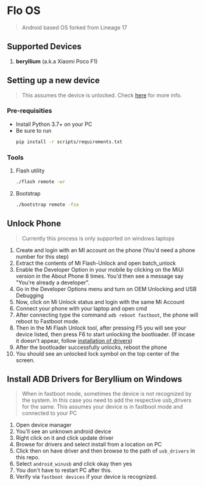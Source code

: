 # Flo OS
> Android based OS forked from Lineage 17
## Supported Devices
1. **beryllium** (a.k.a Xiaomi Poco F1)

## Setting up a new device
> This assumes the device is unlocked. Check [here](#unlock-phone) for more info.
### Pre-requisities
- Install Python 3.7+ on your PC
- Be sure to run
   ```bash
   pip install -r scripts/requirements.txt
   ```
### Tools
1. Flash utility
   ```bash
   ./flash remote -wr 
   ```
2. Bootstrap

   ```bash
   ./bootstrap remote -fsa 
   ```

## Unlock Phone
> Currently this process is only supported on windows laptops
1. Create and login with an MI account on the phone (You'd need a phone number for this step)
2. Extract the contents of Mi Flash-Unlock and open batch_unlock
3. Enable the Developer Option in your mobile by clicking on the MiUi version in the About Phone 8 times.
   You'd then see a message say "You're already a developer".
4. Go in the Developer Options menu and turn on OEM Unlocking and USB Debugging
5. Now, click on Mi Unlock status and login with the same Mi Account
6. Connect your phone with your laptop and open cmd
7. After connecting type the command `adb reboot fastboot`, the phone will reboot to Fastboot mode.
8. Then in the Mi Flash Unlock tool, after pressing F5 you will see your device listed, then press F6 to start unlocking the bootloader.
   (If incase it doesn't appear, follow [installation of drivers](#install-adb-drivers-for-beryllium-on-windows))
9. After the bootloader successfully unlocks, reboot the phone
10. You should see an unlocked lock symbol on the top center of the screen.

## Install ADB Drivers for Beryllium on Windows
> When in fastboot mode, sometimes the device is not recognized by the system.
> In this case you need to add the respective usb_drivers for the same.
> This assumes your device is in fastboot mode and connected to your PC
1. Open device manager
2. You'll see an unknown android device
3. Right click on it and click update driver
4. Browse for drivers and select install from a location on PC
5. Click then on have driver and then browse to the path of `usb_drivers` in this repo.
6. Select `android_winusb` and click okay then yes
7. You don't have to restart PC after this.
8. Verify via `fastboot devices` if your device is recognized.
